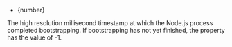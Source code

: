 <!-- YAML
added: v8.5.0
-->

* {number}

The high resolution millisecond timestamp at which the Node.js process
completed bootstrapping. If bootstrapping has not yet finished, the property
has the value of -1.

